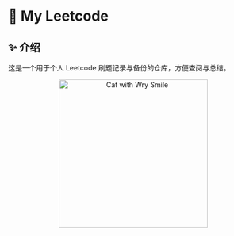 # 🧠 My Leetcode

## ✨ 介绍
这是一个用于个人 Leetcode 刷题记录与备份的仓库，方便查阅与总结。

<div align="center">
  <img src="https://raw.githubusercontent.com/Tarikul-Islam-Anik/Animated-Fluent-Emojis/master/Emojis/Smilies/Cat%20with%20Wry%20Smile.png" alt="Cat with Wry Smile" width="300" height="300" />
</div>
